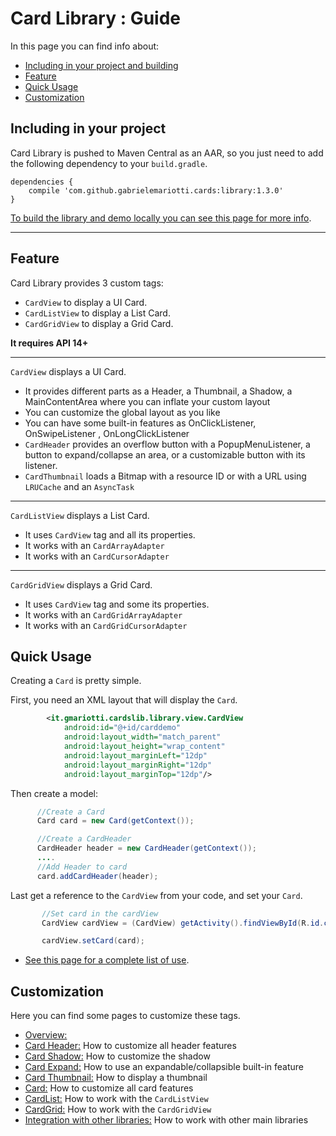 # Card Library : Guide

In this page you can find info about:

* [Including in your project and building](#including-in-your-project)
* [Feature](#feature)
* [Quick Usage](#quick-usage)
* [Customization](#customization)


## Including in your project

Card Library is pushed to Maven Central as an AAR, so you just need to add the following dependency to your `build.gradle`.

    dependencies {
        compile 'com.github.gabrielemariotti.cards:library:1.3.0'
    }

[To build the library and demo locally you can see this page for more info](https://github.com/gabrielemariotti/cardslib/tree/master/doc/BUILD.md).


---

## Feature

Card Library provides 3 custom tags:

*  `CardView` to display a UI Card.
*  `CardListView` to display a List Card.
*  `CardGridView` to display a Grid Card.

**It requires API 14+**

--------------------------------------

`CardView`  displays a UI Card.

* It provides different parts as a Header, a Thumbnail, a Shadow, a MainContentArea where you can inflate your custom layout
* You can customize the global layout as you like
* You can have some built-in features as OnClickListener, OnSwipeListener , OnLongClickListener
* `CardHeader` provides an overflow button with a PopupMenuListener, a button to expand/collapse an area, or a customizable button with its listener.
* `CardThumbnail` loads a Bitmap with a resource ID or with a URL using `LRUCache` and an `AsyncTask`

---------------------------------------

`CardListView` displays a List Card.

* It uses `CardView` tag and all its properties.
* It works with an `CardArrayAdapter`
* It works with an `CardCursorAdapter`

---------------------------------------

`CardGridView` displays a Grid Card.

* It uses `CardView` tag and some its properties.
* It works with an `CardGridArrayAdapter`
* It works with an `CardGridCursorAdapter`


## Quick Usage

Creating a `Card` is pretty simple.

First, you need an XML layout that will display the `Card`.

``` xml
        <it.gmariotti.cardslib.library.view.CardView
            android:id="@+id/carddemo"
            android:layout_width="match_parent"
            android:layout_height="wrap_content"
            android:layout_marginLeft="12dp"
            android:layout_marginRight="12dp"
            android:layout_marginTop="12dp"/>
```

Then create a model:

``` java
      //Create a Card
      Card card = new Card(getContext());

      //Create a CardHeader
      CardHeader header = new CardHeader(getContext());
      ....
      //Add Header to card
      card.addCardHeader(header);
```

Last get a reference to the `CardView` from your code, and set your `Card`.

``` java
       //Set card in the cardView
       CardView cardView = (CardView) getActivity().findViewById(R.id.carddemo);

       cardView.setCard(card);
```

* [See this page for a complete list of use](https://github.com/gabrielemariotti/cardslib/tree/master/doc/USAGE.md).


## Customization

Here you can find some pages to customize these tags.

* [Overview:](https://github.com/gabrielemariotti/cardslib/tree/master/doc/OVERVIEW.md)
* [Card Header:](https://github.com/gabrielemariotti/cardslib/tree/master/doc/HEADER.md) How to customize all header features
* [Card Shadow:](https://github.com/gabrielemariotti/cardslib/tree/master/doc/SHADOW.md) How to customize the shadow
* [Card Expand:](https://github.com/gabrielemariotti/cardslib/tree/master/doc/EXPAND.md) How to use an expandable/collapsible built-in feature
* [Card Thumbnail:](https://github.com/gabrielemariotti/cardslib/tree/master/doc/THUMBNAIL.md) How to display a thumbnail
* [Card:](https://github.com/gabrielemariotti/cardslib/tree/master/doc/CARD.md) How to customize all card features
* [CardList:](https://github.com/gabrielemariotti/cardslib/tree/master/doc/CARDLIST.md) How to work with the `CardListView`
* [CardGrid:](https://github.com/gabrielemariotti/cardslib/tree/master/doc/CARDGRID.md) How to work with the `CardGridView`
* [Integration with other libraries:](https://github.com/gabrielemariotti/cardslib/tree/master/doc/OTHERLIBRARIES.md) How to work with other main libraries
